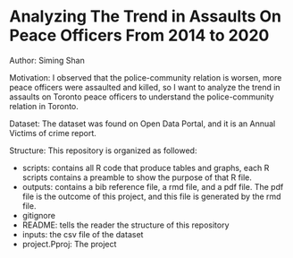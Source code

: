 # Analyzing The Trend in Assaults On Peace Officers From 2014 to 2020

Author: Siming Shan

Motivation: I observed that the police-community relation is worsen, more peace officers were assaulted and killed, so I want to analyze the trend in assaults on Toronto peace officers to understand the police-community relation in Toronto.

Dataset: The dataset was found on Open Data Portal, and it is an Annual Victims of crime report.

Structure: This repository is organized as followed:

* scripts: contains all R code that produce tables and graphs, each R scripts contains a preamble to show the purpose of that R file.
* outputs: contains a bib reference file, a rmd file, and a pdf file. The pdf file is the outcome of this project, and this file is generated by the rmd file.
* gitignore
* README: tells the reader the structure of this repository
* inputs: the csv file of the dataset
* project.Pproj: The project



